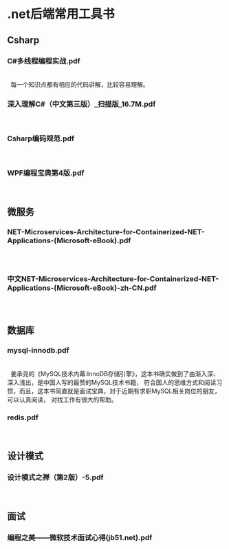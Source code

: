 # .net后端常用工具书


## Csharp
<h3>C#多线程编程实战.pdf</h3><br>
&nbsp;&nbsp;每一个知识点都有相应的代码讲解，比较容易理解。<br>
<h3>深入理解C#（中文第三版）_扫描版_16.7M.pdf</h3><br>
<h3>Csharp编码规范.pdf</h3><br>
<h3>WPF编程宝典第4版.pdf</h3><br>

## 微服务
<h3>NET-Microservices-Architecture-for-Containerized-NET-Applications-(Microsoft-eBook).pdf<h3/><br>
<h3>中文NET-Microservices-Architecture-for-Containerized-NET-Applications-(Microsoft-eBook)-zh-CN.pdf<h3/><br>

## 数据库
<h3>mysql-innodb.pdf</h3><br>
&nbsp;&nbsp;姜承尧的《MySQL技术内幕:InnoDB存储引擎》，这本书确实做到了由渐入深、深入浅出，是中国人写的最赞的MySQL技术书籍，
符合国人的思维方式和阅读习惯，而且，这本书简直就是面试宝典，对于近期有求职MySQL相关岗位的朋友，可以认真阅读，
对找工作有很大的帮助。<br>
<h3>redis.pdf</h3><br>

## 设计模式
<h3>设计模式之禅（第2版）-5.pdf</h3><br>

## 面试
<h3>编程之美——微软技术面试心得(jb51.net).pdf</h3><br>
